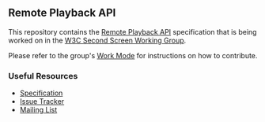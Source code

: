 ## Remote Playback API

This repository contains the
[Remote Playback API](http://w3c.github.io/remote-playback/)
specification that is being worked on in the
[W3C Second Screen Working Group](http://www.w3.org/2014/secondscreen/).

Please refer to the group's [Work Mode](https://www.w3.org/wiki/Second_Screen/Work_Mode)
for instructions on how to contribute.

### Useful Resources

* [Specification](http://w3c.github.io/remote-playback/)
* [Issue Tracker](https://github.com/w3c/remote-playback/issues)
* [Mailing List](http://lists.w3.org/Archives/Public/public-secondscreen/)
